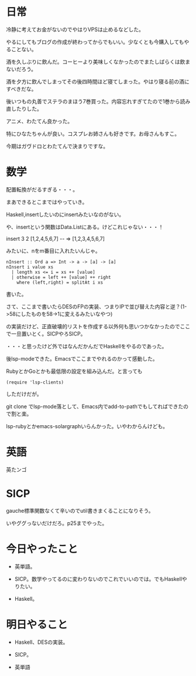 # 日常

冷静に考えてお金がないのでやはりVPSは止めるなどした。

やるにしてもブログの作成が終わってからでもいい。少なくとも今購入してもやることない。

酒を久しぶりに飲んだ。コーヒーより美味しくなかったのでまたしばらくは飲まないだろう。

酒を夕方に飲んでしまってその後四時間ほど寝てしまった。やはり寝る前の酒にすべきだな。

後いつもの丸善でステラのまほう7巻買った。内容忘れすぎてたので1巻から読み直したりした。

アニメ、わたてん良かった。

特にひなたちゃんが良い。コスプレお姉さんも好きです。お母さんもすこ。

今期はガヴドロとわたてんで決まりですな。

# 数学

配置転換がだるすぎる・・・。

まあできるとこまではやっていき。

Haskell,insertしたいのにinsertみたいなのがない。

や、insertという関数はData.Listにある。けどこれじゃない・・・！

insert 3 2 [1,2,4,5,6,7] -- => [1,2,3,4,5,6,7]

みたいに、nをm番目に入れたいんじゃ。

```
nInsert :: Ord a => Int -> a -> [a] -> [a]
nInsert i value xs
  | length xs <= i = xs ++ [value]
  | otherwise = left ++ [value] ++ right
    where (left,right) = splitAt i xs
```

書いた。

さて、ここまで書いたらDESのFPの実装、つまりIPで並び替えた内容と逆？(1->58にしたものを58->1に変えるみたいなやつ)

の実装だけど、正直破壊的リストを作成する以外何も思いつかなかったのでここで一旦置いとく。SICPやろSICP。

・・・と思ったけど外ではなんだかんだでHaskellをやるのであった。

後lsp-modeできた。Emacsでここまでやれるのかって感動した。

RubyとかGoとかも最低限の設定を組み込んだ。と言っても

```
(require 'lsp-clients)
```

しただけだが。

git clone でlsp-mode落として、Emacs内でadd-to-pathでもしてればできたので割と楽。

lsp-rubyとかemacs-solargraphいらんかった。いやわからんけども。

# 英語

英たンゴ

# SICP

gauche標準関数なくて辛いのでutil書きまくることになりそう。

いやググっないだけだろ。p25までやった。

# 今日やったこと

* 英単語。

* SICP。数学やってるのに変わりないのでこれでいいのでは。でもHaskellやりたい。

* Haskell。

# 明日やること

* Haskell、DESの実装。

* SICP。

* 英単語
